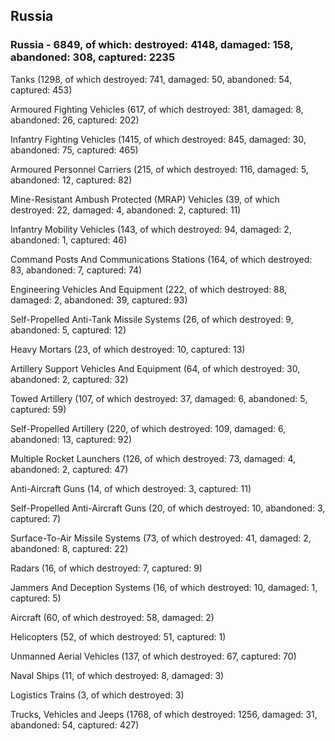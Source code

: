 
 
 ## Russia
 
 ### Russia - 6849, of which: destroyed: 4148, damaged: 158, abandoned: 308, captured: 2235

 

 

 Tanks (1298, of which destroyed: 741, damaged: 50, abandoned: 54, captured: 453)

 Armoured Fighting Vehicles (617, of which destroyed: 381, damaged: 8, abandoned: 26, captured: 202)

 Infantry Fighting Vehicles (1415, of which destroyed: 845, damaged: 30, abandoned: 75, captured: 465)

 Armoured Personnel Carriers (215, of which destroyed: 116, damaged: 5, abandoned: 12, captured: 82)

 Mine-Resistant Ambush Protected (MRAP) Vehicles (39, of which destroyed: 22, damaged: 4, abandoned: 2, captured: 11)

 Infantry Mobility Vehicles (143, of which destroyed: 94, damaged: 2, abandoned: 1, captured: 46)

 Command Posts And Communications Stations (164, of which destroyed: 83, abandoned: 7, captured: 74)

 Engineering Vehicles And Equipment (222, of which destroyed: 88, damaged: 2, abandoned: 39, captured: 93)

 Self-Propelled Anti-Tank Missile Systems (26, of which destroyed: 9, abandoned: 5, captured: 12)

 Heavy Mortars (23, of which destroyed: 10, captured: 13)

 Artillery Support Vehicles And Equipment (64, of which destroyed: 30, abandoned: 2, captured: 32)

 Towed Artillery (107, of which destroyed: 37, damaged: 6, abandoned: 5, captured: 59)

 Self-Propelled Artillery (220, of which destroyed: 109, damaged: 6, abandoned: 13, captured: 92)

 Multiple Rocket Launchers (126, of which destroyed: 73, damaged: 4, abandoned: 2, captured: 47)

 Anti-Aircraft Guns (14, of which destroyed: 3, captured: 11)

 Self-Propelled Anti-Aircraft Guns (20, of which destroyed: 10, abandoned: 3, captured: 7)

 Surface-To-Air Missile Systems (73, of which destroyed: 41, damaged: 2, abandoned: 8, captured: 22)

 Radars (16, of which destroyed: 7, captured: 9)

 Jammers And Deception Systems (16, of which destroyed: 10, damaged: 1, captured: 5)

 Aircraft (60, of which destroyed: 58, damaged: 2)

 Helicopters (52, of which destroyed: 51, captured: 1)

 Unmanned Aerial Vehicles (137, of which destroyed: 67, captured: 70)

 Naval Ships (11, of which destroyed: 8, damaged: 3)

 Logistics Trains (3, of which destroyed: 3)

 Trucks, Vehicles and Jeeps (1768, of which destroyed: 1256, damaged: 31, abandoned: 54, captured: 427)

